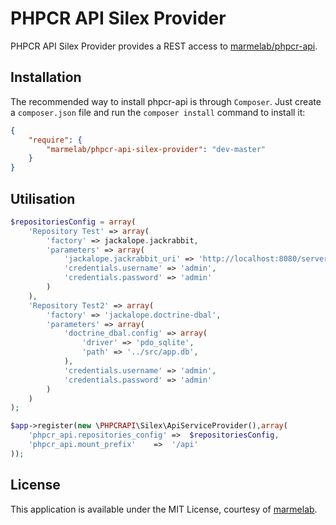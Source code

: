PHPCR API Silex Provider
========================

PHPCR API Silex Provider provides a REST access to [marmelab/phpcr-api](https://github.com/marmelab/phpcr-api).

Installation
------------
The recommended way to install phpcr-api is through `Composer`. Just create a
``composer.json`` file and run the ``composer install`` command to
install it:

```json
{
    "require": {
        "marmelab/phpcr-api-silex-provider": "dev-master"
    }
}
```
Utilisation
-------------
```php
$repositoriesConfig = array(
    'Repository Test' => array(
        'factory' => jackalope.jackrabbit,
        'parameters' => array(
            'jackalope.jackrabbit_uri' => 'http://localhost:8080/server',
            'credentials.username' => 'admin',
            'credentials.password' => 'admin'
        )
    ),
    'Repository Test2' => array(
        'factory' => 'jackalope.doctrine-dbal',
        'parameters' => array(
            'doctrine_dbal.config' => array(
                'driver' => 'pdo_sqlite',
                'path' => '../src/app.db',
            ),
            'credentials.username' => 'admin',
            'credentials.password' => 'admin'
        )
    )
);

$app->register(new \PHPCRAPI\Silex\ApiServiceProvider(),array(
    'phpcr_api.repositories_config' =>  $repositoriesConfig,
    'phpcr_api.mount_prefix'    =>  '/api'
));
```

License
-------

This application is available under the MIT License, courtesy of [marmelab](http://marmelab.com).
